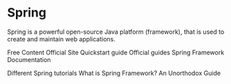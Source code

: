 # Spring

Spring is a powerful open-source Java platform (framework), that is used to create and maintain web applications.

<ResourceGroupTitle>Free Content</ResourceGroupTitle>
<BadgeLink colorScheme='blue' badgeText='Official Site' href='https://spring.io/'>Official Site</BadgeLink>
<BadgeLink colorScheme='blue' badgeText='Official Site' href='https://spring.io/quickstart'>Quickstart guide</BadgeLink>
<BadgeLink colorScheme='blue' badgeText='Official Site' href='https://spring.io/guides'>Official guides</BadgeLink>
<BadgeLink colorScheme='blue' badgeText='Official Site' href='https://docs.spring.io/spring-framework/docs/current/reference/html/'>Spring Framework Documentation</BadgeLink>

<BadgeLink colorScheme='yellow' badgeText='Read' href='https://www.baeldung.com/spring-boot'>Different Spring tutorials</BadgeLink>
<BadgeLink colorScheme='yellow' badgeText='Read' href='https://www.marcobehler.com/guides/spring-framework'>What is Spring Framework? An Unorthodox Guide</BadgeLink>
